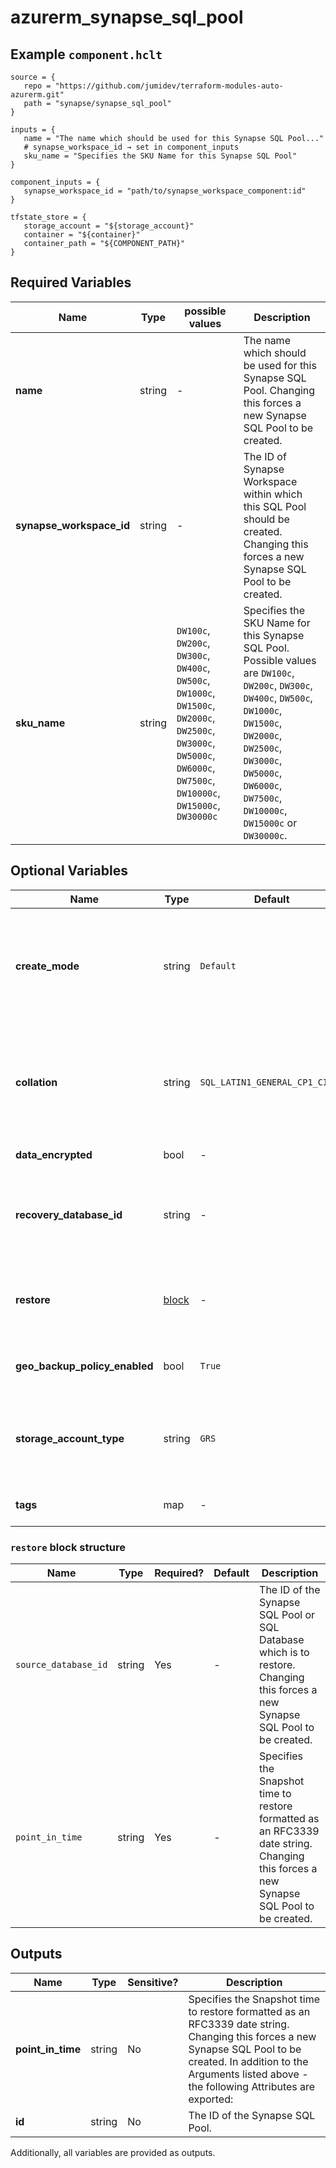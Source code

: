 # azurerm_synapse_sql_pool



## Example `component.hclt`

```hcl
source = {
   repo = "https://github.com/jumidev/terraform-modules-auto-azurerm.git"   
   path = "synapse/synapse_sql_pool"   
}

inputs = {
   name = "The name which should be used for this Synapse SQL Pool..."   
   # synapse_workspace_id → set in component_inputs
   sku_name = "Specifies the SKU Name for this Synapse SQL Pool"   
}

component_inputs = {
   synapse_workspace_id = "path/to/synapse_workspace_component:id"   
}

tfstate_store = {
   storage_account = "${storage_account}"   
   container = "${container}"   
   container_path = "${COMPONENT_PATH}"   
}

```

## Required Variables

| Name | Type |  possible values |  Description |
| ---- | --------- |  ----------- | ----------- |
| **name** | string |  -  |  The name which should be used for this Synapse SQL Pool. Changing this forces a new Synapse SQL Pool to be created. | 
| **synapse_workspace_id** | string |  -  |  The ID of Synapse Workspace within which this SQL Pool should be created. Changing this forces a new Synapse SQL Pool to be created. | 
| **sku_name** | string |  `DW100c`, `DW200c`, `DW300c`, `DW400c`, `DW500c`, `DW1000c`, `DW1500c`, `DW2000c`, `DW2500c`, `DW3000c`, `DW5000c`, `DW6000c`, `DW7500c`, `DW10000c`, `DW15000c`, `DW30000c`  |  Specifies the SKU Name for this Synapse SQL Pool. Possible values are `DW100c`, `DW200c`, `DW300c`, `DW400c`, `DW500c`, `DW1000c`, `DW1500c`, `DW2000c`, `DW2500c`, `DW3000c`, `DW5000c`, `DW6000c`, `DW7500c`, `DW10000c`, `DW15000c` or `DW30000c`. | 

## Optional Variables

| Name | Type |  Default  |  possible values |  Description |
| ---- | --------- |  ----------- | ----------- | ----------- |
| **create_mode** | string |  `Default`  |  `Default`, `Recovery`, `PointInTimeRestore`  |  Specifies how to create the SQL Pool. Valid values are: `Default`, `Recovery` or `PointInTimeRestore`. Must be `Default` to create a new database. Defaults to `Default`. Changing this forces a new Synapse SQL Pool to be created. | 
| **collation** | string |  `SQL_LATIN1_GENERAL_CP1_CI_AS`  |  -  |  The name of the collation to use with this pool, only applicable when `create_mode` is set to `Default`. Azure default is `SQL_LATIN1_GENERAL_CP1_CI_AS`. Changing this forces a new Synapse SQL Pool to be created. | 
| **data_encrypted** | bool |  -  |  -  |  Is transparent data encryption enabled? | 
| **recovery_database_id** | string |  -  |  -  |  The ID of the Synapse SQL Pool or SQL Database which is to back up, only applicable when `create_mode` is set to `Recovery`. Changing this forces a new Synapse SQL Pool to be created. | 
| **restore** | [block](#restore-block-structure) |  -  |  -  |  A `restore` block. Only applicable when `create_mode` is set to `PointInTimeRestore`. Changing this forces a new Synapse SQL Pool to be created. | 
| **geo_backup_policy_enabled** | bool |  `True`  |  `true`, `false`  |  Is geo-backup policy enabled? Possible values include `true` or `false`. Defaults to `true`. | 
| **storage_account_type** | string |  `GRS`  |  `LRS`, `GRS`  |  The storage account type that will be used to store backups for this Synapse SQL Pool. Possible values are `LRS` or `GRS`. Changing this forces a new Synapse SQL Pool to be created. Defaults to `GRS`. | 
| **tags** | map |  -  |  -  |  A mapping of tags which should be assigned to the Synapse SQL Pool. | 

### `restore` block structure

| Name | Type | Required? | Default | Description |
| ---- | ---- | --------- | ------- | ----------- |
| `source_database_id` | string | Yes | - | The ID of the Synapse SQL Pool or SQL Database which is to restore. Changing this forces a new Synapse SQL Pool to be created. |
| `point_in_time` | string | Yes | - | Specifies the Snapshot time to restore formatted as an RFC3339 date string. Changing this forces a new Synapse SQL Pool to be created. |



## Outputs

| Name | Type | Sensitive? | Description |
| ---- | ---- | --------- | --------- |
| **point_in_time** | string | No  | Specifies the Snapshot time to restore formatted as an RFC3339 date string. Changing this forces a new Synapse SQL Pool to be created. In addition to the Arguments listed above - the following Attributes are exported: | 
| **id** | string | No  | The ID of the Synapse SQL Pool. | 

Additionally, all variables are provided as outputs.
